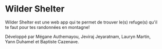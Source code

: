 # Wilder Shelter

Wilder Shelter est une web app qui te permet de trouver le(s) refuge(s) qu'il te faut pour tes randonnées en montagne!

Développé par Mégane Authemayou, Jeviraj Jeyaratnam, Lauryn Martin, Yann Duhamel et Baptiste Cazenave.
